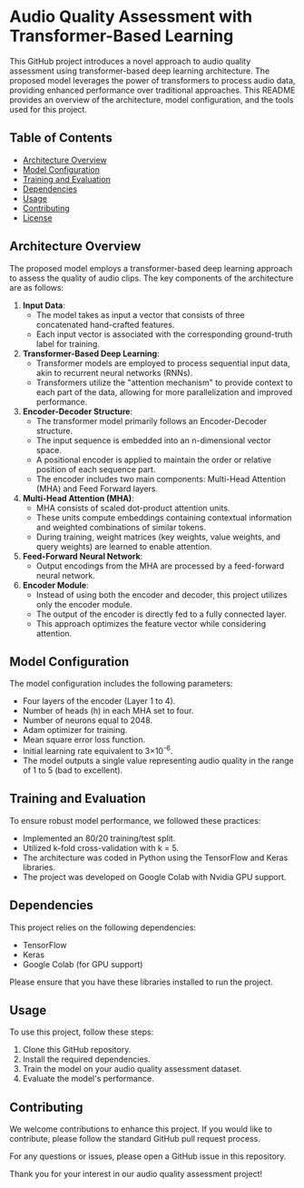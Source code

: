 <!DOCTYPE html>
<html>

<head>
   
</head>

<body>

<h1>Audio Quality Assessment with Transformer-Based Learning</h1>

<p>This GitHub project introduces a novel approach to audio quality assessment using transformer-based deep learning architecture. The proposed model leverages the power of transformers to process audio data, providing enhanced performance over traditional approaches. This README provides an overview of the architecture, model configuration, and the tools used for this project.</p>

<h2>Table of Contents</h2>
<ul>
    <li><a href="#architecture-overview">Architecture Overview</a></li>
    <li><a href="#model-configuration">Model Configuration</a></li>
    <li><a href="#training-and-evaluation">Training and Evaluation</a></li>
    <li><a href="#dependencies">Dependencies</a></li>
    <li><a href="#usage">Usage</a></li>
    <li><a href="#contributing">Contributing</a></li>
    <li><a href="#license">License</a></li>
</ul>

<h2 id="architecture-overview">Architecture Overview</h2>

<p>The proposed model employs a transformer-based deep learning approach to assess the quality of audio clips. The key components of the architecture are as follows:</p>

<ol>
    <li><strong>Input Data</strong>:
        <ul>
            <li>The model takes as input a vector that consists of three concatenated hand-crafted features.</li>
            <li>Each input vector is associated with the corresponding ground-truth label for training.</li>
        </ul>
    </li>
    <li><strong>Transformer-Based Deep Learning</strong>:
        <ul>
            <li>Transformer models are employed to process sequential input data, akin to recurrent neural networks (RNNs).</li>
            <li>Transformers utilize the "attention mechanism" to provide context to each part of the data, allowing for more parallelization and improved performance.</li>
        </ul>
    </li>
    <li><strong>Encoder-Decoder Structure</strong>:
        <ul>
            <li>The transformer model primarily follows an Encoder-Decoder structure.</li>
            <li>The input sequence is embedded into an n-dimensional vector space.</li>
            <li>A positional encoder is applied to maintain the order or relative position of each sequence part.</li>
            <li>The encoder includes two main components: Multi-Head Attention (MHA) and Feed Forward layers.</li>
        </ul>
    </li>
    <li><strong>Multi-Head Attention (MHA)</strong>:
        <ul>
            <li>MHA consists of scaled dot-product attention units.</li>
            <li>These units compute embeddings containing contextual information and weighted combinations of similar tokens.</li>
            <li>During training, weight matrices (key weights, value weights, and query weights) are learned to enable attention.</li>
        </ul>
    </li>
    <li><strong>Feed-Forward Neural Network</strong>:
        <ul>
            <li>Output encodings from the MHA are processed by a feed-forward neural network.</li>
        </ul>
    </li>
    <li><strong>Encoder Module</strong>:
        <ul>
            <li>Instead of using both the encoder and decoder, this project utilizes only the encoder module.</li>
            <li>The output of the encoder is directly fed to a fully connected layer.</li>
            <li>This approach optimizes the feature vector while considering attention.</li>
        </ul>
    </li>
</ol>

<h2 id="model-configuration">Model Configuration</h2>

<p>The model configuration includes the following parameters:</p>
<ul>
    <li>Four layers of the encoder (Layer 1 to 4).</li>
    <li>Number of heads (h) in each MHA set to four.</li>
    <li>Number of neurons equal to 2048.</li>
    <li>Adam optimizer for training.</li>
    <li>Mean square error loss function.</li>
    <li>Initial learning rate equivalent to 3×10<sup>-6</sup>.</li>
    <li>The model outputs a single value representing audio quality in the range of 1 to 5 (bad to excellent).</li>
</ul>

<h2 id="training-and-evaluation">Training and Evaluation</h2>

<p>To ensure robust model performance, we followed these practices:</p>
<ul>
    <li>Implemented an 80/20 training/test split.</li>
    <li>Utilized k-fold cross-validation with k = 5.</li>
    <li>The architecture was coded in Python using the TensorFlow and Keras libraries.</li>
    <li>The project was developed on Google Colab with Nvidia GPU support.</li>
</ul>

<h2 id="dependencies">Dependencies</h2>

<p>This project relies on the following dependencies:</p>
<ul>
    <li>TensorFlow</li>
    <li>Keras</li>
    <li>Google Colab (for GPU support)</li>
</ul>

<p>Please ensure that you have these libraries installed to run the project.</p>

<h2 id="usage">Usage</h2>

<p>To use this project, follow these steps:</p>
<ol>
    <li>Clone this GitHub repository.</li>
    <li>Install the required dependencies.</li>
    <li>Train the model on your audio quality assessment dataset.</li>
    <li>Evaluate the model's performance.</li>
</ol>

<h2 id="contributing">Contributing</h2>

<p>We welcome contributions to enhance this project. If you would like to contribute, please follow the standard GitHub pull request process.</p>

<p>For any questions or issues, please open a GitHub issue in this repository.</p>

<p>Thank you for your interest in our audio quality assessment project!</p>


</body>

</html>
